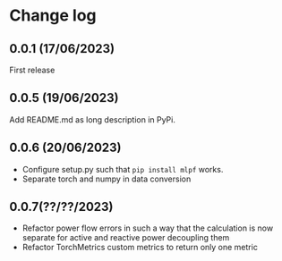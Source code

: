 # Change log

## 0.0.1 (17/06/2023)

First release

## 0.0.5 (19/06/2023)

Add README.md as long description in PyPi.

## 0.0.6 (20/06/2023)

* Configure setup.py such that `pip install mlpf` works.
* Separate torch and numpy in data conversion

## 0.0.7(??/??/2023)

* Refactor power flow errors in such a way that the calculation is now
  separate for active and reactive power decoupling them
* Refactor TorchMetrics custom metrics to return only one metric